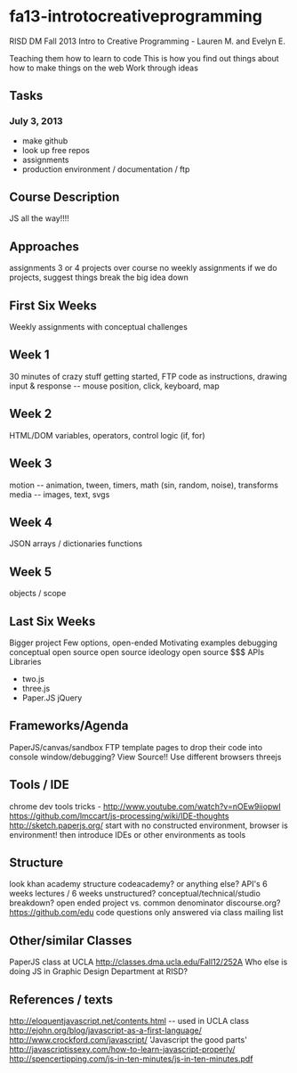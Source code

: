 fa13-introtocreativeprogramming
===============================

RISD DM Fall 2013 Intro to Creative Programming - Lauren M. and Evelyn E.

Teaching them how to learn to code
This is how you find out things about how to make things on the web
Work through ideas

## Tasks
### July 3, 2013
- make github
- look up free repos
- assignments
- production environment / documentation / ftp

## Course Description
JS all the way!!!!

## Approaches
assignments
3 or 4 projects over course
no weekly assignments
if we do projects, suggest things
break the big idea down

## First Six Weeks
 Weekly assignments
 with conceptual challenges

## Week 1
30 minutes of crazy stuff
getting started, FTP
code as instructions, drawing
input & response -- mouse position, click, keyboard, map

## Week 2
HTML/DOM
variables, operators, control logic (if, for)

## Week 3
motion -- animation, tween, timers, math (sin, random, noise), transforms
media -- images, text, svgs

## Week 4
JSON
arrays / dictionaries
functions

## Week 5
objects / scope

## Last Six Weeks
Bigger project
Few options, open-ended
Motivating examples
debugging
conceptual
open source
open source ideology
open source $$$
APIs
Libraries
- two.js
- three.js
- Paper.JS
jQuery

## Frameworks/Agenda
PaperJS/canvas/sandbox
FTP
template pages to drop their code into
console window/debugging?
View Source!!
Use different browsers
<DOM>
threejs

## Tools / IDE
chrome dev tools tricks - http://www.youtube.com/watch?v=nOEw9iiopwI
https://github.com/lmccart/js-processing/wiki/IDE-thoughts
http://sketch.paperjs.org/
start with no constructed environment, browser is environment!
then introduce IDEs or other environments as tools

## Structure
look khan academy structure
codeacademy?
or anything else?
API's
6 weeks lectures / 6 weeks unstructured?
conceptual/technical/studio breakdown?
open ended project vs. common denominator
discourse.org?
https://github.com/edu
code questions only answered via class mailing list

## Other/similar Classes
PaperJS class at UCLA http://classes.dma.ucla.edu/Fall12/252A
Who else is doing JS in Graphic Design Department at RISD?

## References / texts
http://eloquentjavascript.net/contents.html -- used in UCLA class
http://ejohn.org/blog/javascript-as-a-first-language/
http://www.crockford.com/javascript/
'Javascript the good parts'
http://javascriptissexy.com/how-to-learn-javascript-properly/
http://spencertipping.com/js-in-ten-minutes/js-in-ten-minutes.pdf





